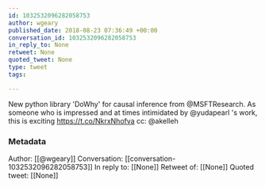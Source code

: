 ```yaml
---
id: 1032532096282058753
author: wgeary
published_date: 2018-08-23 07:36:49 +00:00
conversation_id: 1032532096282058753
in_reply_to: None
retweet: None
quoted_tweet: None
type: tweet
tags:

---
```


New python library 'DoWhy' for causal inference from @MSFTResearch. As someone who is impressed and at times intimidated by @yudapearl 's work, this is exciting https://t.co/NkrxNhofva cc: @akelleh

### Metadata

Author: [[@wgeary]]
Conversation: [[conversation-1032532096282058753]]
In reply to: [[None]]
Retweet of: [[None]]
Quoted tweet: [[None]]
